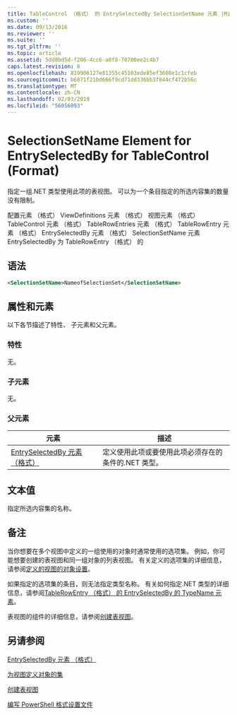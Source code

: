 ```yaml
---
title: TableControl （格式） 的 EntrySelectedBy SelectionSetName 元素 |Microsoft Docs
ms.custom: ''
ms.date: 09/13/2016
ms.reviewer: ''
ms.suite: ''
ms.tgt_pltfrm: ''
ms.topic: article
ms.assetid: 5dd0bd5d-f206-4cc6-a0f8-70700ee2c4b7
caps.latest.revision: 8
ms.openlocfilehash: 819906127e81355c45103ede85ef3608e1c1cfeb
ms.sourcegitcommit: b6871f21bd666f9cd71dd336bb3f844cf472b56c
ms.translationtype: MT
ms.contentlocale: zh-CN
ms.lasthandoff: 02/03/2019
ms.locfileid: "56856093"
---
```

# <a name="selectionsetname-element-for-entryselectedby-for-tablecontrol-format"></a>SelectionSetName Element for EntrySelectedBy for TableControl (Format)

指定一组.NET 类型使用此项的表视图。 可以为一个条目指定的所选内容集的数量没有限制。

配置元素 （格式） ViewDefinitions 元素 （格式） 视图元素 （格式） TableControl 元素 （格式） TableRowEntries 元素 （格式） TableRowEntry 元素 （格式） EntrySelectedBy 元素 （格式） SelectionSetName 元素EntrySelectedBy 为 TableRowEntry （格式） 的

## <a name="syntax"></a>语法

```xml
<SelectionSetName>NameofSelectionSet</SelectionSetName>
```

## <a name="attributes-and-elements"></a>属性和元素

以下各节描述了特性、 子元素和父元素。

### <a name="attributes"></a>特性

无。

### <a name="child-elements"></a>子元素

无。

### <a name="parent-elements"></a>父元素

|元素|描述|
|-------------|-----------------|
|[EntrySelectedBy 元素 （格式）](./entryselectedby-element-for-tablerowentry-for-tablecontrol-format.md)|定义使用此项或要使用此项必须存在的条件的.NET 类型。|

## <a name="text-value"></a>文本值

指定所选内容集的名称。

## <a name="remarks"></a>备注

当你想要在多个视图中定义的一组使用的对象时通常使用的选项集。 例如，你可能想要创建的表视图和同一组对象的列表视图。 有关定义的选项集的详细信息，请参阅[定义的视图的对象设置](./defining-selection-sets.md)。

如果指定的选项集的条目，则无法指定类型名称。 有关如何指定.NET 类型的详细信息，请参阅[TableRowEntry （格式） 的 EntrySelectedBy 的 TypeName 元素](./typename-element-for-entryselectedby-for-tablecontrol-format.md)。

表视图的组件的详细信息，请参阅[创建表视图](./creating-a-table-view.md)。

## <a name="see-also"></a>另请参阅

[EntrySelectedBy 元素 （格式）](./entryselectedby-element-for-tablerowentry-for-tablecontrol-format.md)

[为视图定义对象的集](./defining-selection-sets.md)

[创建表视图](./creating-a-table-view.md)

[编写 PowerShell 格式设置文件](./writing-a-powershell-formatting-file.md)
